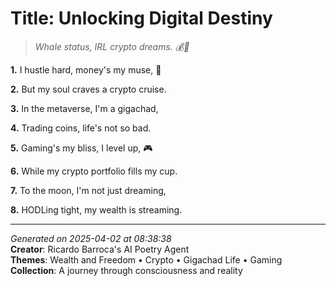 # Title: Unlocking Digital Destiny

> *Whale status, IRL crypto dreams. 💰🤯*

**1.** I hustle hard, money's my muse, 🤑


**2.** But my soul craves a crypto cruise.


**3.** In the metaverse, I'm a gigachad,


**4.** Trading coins, life's not so bad.


**5.** Gaming's my bliss, I level up, 🎮


**6.** While my crypto portfolio fills my cup.


**7.** To the moon, I'm not just dreaming,


**8.** HODLing tight, my wealth is streaming.



---

*Generated on 2025-04-02 at 08:38:38*  
**Creator**: Ricardo Barroca's AI Poetry Agent  
**Themes**: Wealth and Freedom • Crypto • Gigachad Life • Gaming  
**Collection**: A journey through consciousness and reality